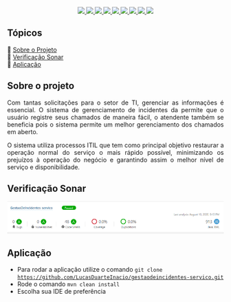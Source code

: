 <p align="center">
  <a href="https://www.java.com/pt_BR/">
    <img src="https://img.shields.io/static/v1?label=java&message=1.8&color=blue&style=for-the-badge&logo=JAVA"/>
  </a>
  <a href="https://spring.io/">
    <img src="https://img.shields.io/static/v1?label=spring&message=framework&color=green&style=for-the-badge&logo=SPRING"/>
  </a>
  <a href="https://www.heroku.com/">
    <img src="https://img.shields.io/static/v1?label=heroku&message=deploy&color=blueviolet&style=for-the-badge&logo=HEROKU"/>
  </a>
  <a href="https://maven.apache.org/">
    <img src="https://img.shields.io/static/v1?label=maven&message=3.1.1&color=orange&style=for-the-badge&logo=APACHE"/>
  </a>
 <a href="https://www.postgresql.org/">
    <img src="https://img.shields.io/static/v1?label=postgres&message=database&color=blue&style=for-the-badge&logo=POSTGRESQL"/>
  </a>
  <a href="https://www.sonarqube.org/">
    <img src="https://img.shields.io/static/v1?label=sonar&message=6.7.7&color=blue&style=for-the-badge&logo=SONARQUBE"/>
  </a>
  <a href="https://www.postman.com/">
    <img src="https://img.shields.io/static/v1?label=postman&message=7.27.1&color=orange&style=for-the-badge&logo=POSTMAN"/>
  </a>
  <a href="https://swagger.io/">
    <img src="https://img.shields.io/static/v1?label=swagger&message=framework&color=green&style=for-the-badge&logo=SWAGGER"/>
  </a>
    <img src="http://img.shields.io/static/v1?label=STATUS&message=em andamento&color=blue&style=for-the-badge"/>
</p>

## Tópicos
:white_square_button: [Sobre o Projeto](#sobre-o-projeto)    
:white_square_button: [Verificação Sonar](#verificação-sonar)  
:white_square_button: [Aplicação](#aplicação)   


## Sobre o projeto
<p align="justify">Com tantas solicitações para o setor de TI, gerenciar as informações é essencial. O sistema de gerenciamento de incidentes da permite que o usuário registre seus chamados de maneira fácil, o atendente também se beneficia pois o sistema permite um melhor gerenciamento dos chamados em aberto.</p>
<p align="justify">O sistema utiliza processos ITIL que tem como principal objetivo restaurar a operação normal do serviço o mais rápido possível, minimizando os prejuízos à operação do negócio e garantindo assim o melhor nível de serviço e disponibilidade.</p>

## Verificação Sonar
<img src=https://github.com/LucasDuarteInacio/gestaodeincidentes-servico/blob/development/verificacao_sonar.png>


## Aplicação
* Para rodar a aplicação utilize o comando <code>git clone https://github.com/LucasDuarteInacio/gestaodeincidentes-servico.git</code>
* Rode o comando <code>mvn clean install</code>
* Escolha sua IDE de preferência

